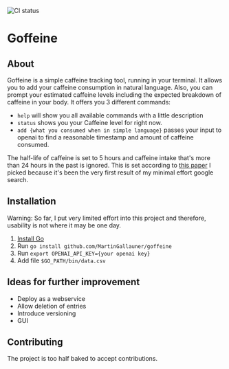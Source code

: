 ![CI status](https://github.com/MartinGallauner/goffeine/actions/workflows/ci.yml/badge.svg)

# Goffeine

## About
Goffeine is a simple caffeine tracking tool, running in your terminal.
It allows you to add your caffeine consumption in natural language. 
Also, you can prompt your estimated caffeine levels including the expected breakdown of caffeine in your body.
It offers you 3 different commands:
- `help` will show you all available commands with a little description
- `status` shows you your Caffeine level for right now.
- `add {what you consumed when in simple language}` passes your input to openai to find a reasonable timestamp and amount of caffeine consumed.

The half-life of caffeine is set to 5 hours and caffeine intake that's more than 24 hours in the past is ignored.
This is set according to [this paper](https://www.ncbi.nlm.nih.gov/books/NBK223808/#:~:text=The%20mean%20half%2Dlife%20of,et%20al.%2C%201989)
I picked because it's been the very first result of my minimal effort google search.


## Installation

Warning: So far, I put very limited effort into this project and therefore, usability is not where it may be one day.

1. [Install Go](https://go.dev/doc/install)
2. Run `go install github.com/MartinGallauner/goffeine`
3. Run `export OPENAI_API_KEY={your openai key}` 
4. Add file `$GO_PATH/bin/data.csv` 


## Ideas for further improvement
- Deploy as a webservice
- Allow deletion of entries
- Introduce versioning
- GUI


## Contributing 

The project is too half baked to accept contributions.


